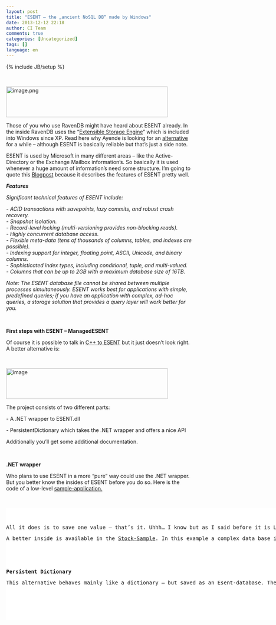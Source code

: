 ```yaml
---
layout: post
title: "ESENT – the „ancient NoSQL DB“ made by Windows"
date: 2013-12-12 22:18
author: CI Team
comments: true
categories: [Uncategorized]
tags: []
language: en
---
```

{% include JB/setup %}
<p>&nbsp; <p><img title="image.png" style="border-top: 0px; border-right: 0px; background-image: none; border-bottom: 0px; padding-top: 0px; padding-left: 0px; border-left: 0px; padding-right: 0px" border="0" alt="image.png" src="{{BASE_PATH}}/assets/wp-images-de/image1915.png" width="438" height="83"> <p>Those of you who use RavenDB might have heard about ESENT already. In the inside RavenDB uses the “<a href="http://en.wikipedia.org/wiki/Extensible_Storage_Engine">Extensible Storage Engine</a>” which is included into Windows since XP. Read here why Ayende is looking for an <a href="http://ayende.com/blog/162593/why-leveldb-all-of-a-sudden">alternative</a> for a while – although ESENT is basically reliable but that’s just a side note.  <p>ESENT is used by Microsoft in many different areas – like the Active-Directory or the Exchange Mailbox information’s. So basically it is used whenever a huge amount of information’s need some structure. I’m going to quote this <a href="http://www.jondavis.net/techblog/post/2010/08/30/Esent-The-Decade-Old-Database-Engine-That-Windows-(Almost)-Always-Had.aspx">Blogpost</a> because it describes the features of ESENT pretty well.  <p><em><b>Features</b></em> <p><em>Significant technical features of ESENT include:</em> <p><em>-</em><i> </i><em>ACID transactions with savepoints, lazy commits, and robust crash recovery.</em><i> </i><i><br><em>-</em> <em>Snapshot isolation.</em><br><em>-</em> <em>Record-level locking (multi-versioning provides non-blocking reads).</em><br><em>- Highly concurrent database access.</em><br><em>-</em> <em>Flexible meta-data (tens of thousands of columns, tables, and indexes are possible).</em><br><em>-</em> <em>Indexing support for integer, floating point, ASCII, Unicode, and binary columns.</em><br><em>-</em> <em>Sophisticated index types, including conditional, tuple, and multi-valued.</em><br><em>-</em> <em>Columns that can be up to 2GB with a maximum database size of 16TB.</em></i> <p><em>Note: The ESENT database file cannot be shared between multiple processes simultaneously. ESENT works best for applications with simple, predefined queries; if you have an application with complex, ad-hoc queries, a storage solution that provides a query layer will work better for you.</em> <p><b></b>&nbsp; <p><b>First steps with ESENT – ManagedESENT</b> <p>Of course it is possible to talk in <a href="http://stackoverflow.com/questions/5311252/setting-up-a-basic-esent-for-c-example">C++ to ESENT</a> but it just doesn’t look right. A better alternative is: <p>&nbsp; <p><img title="image" style="border-top: 0px; border-right: 0px; background-image: none; border-bottom: 0px; padding-top: 0px; padding-left: 0px; border-left: 0px; padding-right: 0px" border="0" alt="image" src="{{BASE_PATH}}/assets/wp-images-de/image1915.png" width="438" height="83"> <p>The project consists of two different parts: <p>- A .NET wrapper to ESENT.dll <p>- PersistentDictionary which takes the .NET wrapper and offers a nice API <p>Additionally you’ll get some additional documentation.  <p><b></b>&nbsp; <p><b>.NET wrapper</b> <p>Who plans to use ESENT in a more “pure” way could use the .NET wrapper. But you better know the insides of ESENT before you do so. Here is the code of a low-level <a href="http://managedesent.codeplex.com/wikipage?title=ManagedEsentSample&amp;referringTitle=ManagedEsentDocumentation">sample-application.</a> <p>&nbsp;</p> <div id="scid:9D7513F9-C04C-4721-824A-2B34F0212519:3f6b1158-fd42-4de2-9ed2-cd4659e45095" class="wlWriterEditableSmartContent" style="float: none; padding-bottom: 0px; padding-top: 0px; padding-left: 0px; margin: 0px; display: inline; padding-right: 0px"><pre style=" width: 932px; height: 303px;background-color:White;overflow: auto;"><div><!--

Code highlighting produced by Actipro CodeHighlighter (freeware)
http://www.CodeHighlighter.com/

--><span style="color: #000000;">
</span><span style="color: #0000FF;">namespace</span><span style="color: #000000;"> EsentSample
{
    </span><span style="color: #0000FF;">using</span><span style="color: #000000;"> System;
    </span><span style="color: #0000FF;">using</span><span style="color: #000000;"> System.Text;
    </span><span style="color: #0000FF;">using</span><span style="color: #000000;"> Microsoft.Isam.Esent.Interop;

    </span><span style="color: #0000FF;">public</span><span style="color: #000000;"> </span><span style="color: #0000FF;">class</span><span style="color: #000000;"> EsentSample
    {
        </span><span style="color: #808080;">///</span><span style="color: #008000;"> </span><span style="color: #808080;">&lt;summary&gt;</span><span style="color: #008000;">
        </span><span style="color: #808080;">///</span><span style="color: #008000;"> Main routine. Called when the program starts.
        </span><span style="color: #808080;">///</span><span style="color: #008000;"> </span><span style="color: #808080;">&lt;/summary&gt;</span><span style="color: #008000;">
        </span><span style="color: #808080;">///</span><span style="color: #008000;"> </span><span style="color: #808080;">&lt;param name=&quot;args&quot;&gt;</span><span style="color: #008000;">
        </span><span style="color: #808080;">///</span><span style="color: #008000;"> The arguments to the program.
        </span><span style="color: #808080;">///</span><span style="color: #008000;"> </span><span style="color: #808080;">&lt;/param&gt;</span><span style="color: #808080;">
</span><span style="color: #000000;">        </span><span style="color: #0000FF;">public</span><span style="color: #000000;"> </span><span style="color: #0000FF;">static</span><span style="color: #000000;"> </span><span style="color: #0000FF;">void</span><span style="color: #000000;"> Main(</span><span style="color: #0000FF;">string</span><span style="color: #000000;">[] args)
        {
            JET_INSTANCE instance;
            JET_SESID sesid;
            JET_DBID dbid;
            JET_TABLEID tableid;

            JET_COLUMNDEF columndef </span><span style="color: #000000;">=</span><span style="color: #000000;"> </span><span style="color: #0000FF;">new</span><span style="color: #000000;"> JET_COLUMNDEF();
            JET_COLUMNID columnid;

            </span><span style="color: #008000;">//</span><span style="color: #008000;"> Initialize ESENT. Setting JET_param.CircularLog to 1 means ESENT will automatically
            </span><span style="color: #008000;">//</span><span style="color: #008000;"> delete unneeded logfiles. JetInit will inspect the logfiles to see if the last
            </span><span style="color: #008000;">//</span><span style="color: #008000;"> shutdown was clean. If it wasn't (e.g. the application crashed) recovery will be
            </span><span style="color: #008000;">//</span><span style="color: #008000;"> run automatically bringing the database to a consistent state.</span><span style="color: #008000;">
</span><span style="color: #000000;">            Api.JetCreateInstance(</span><span style="color: #0000FF;">out</span><span style="color: #000000;"> instance, </span><span style="color: #800000;">&quot;</span><span style="color: #800000;">instance</span><span style="color: #800000;">&quot;</span><span style="color: #000000;">);
            Api.JetSetSystemParameter(instance, JET_SESID.Nil, JET_param.CircularLog, </span><span style="color: #800080;">1</span><span style="color: #000000;">, </span><span style="color: #0000FF;">null</span><span style="color: #000000;">);
            Api.JetInit(</span><span style="color: #0000FF;">ref</span><span style="color: #000000;"> instance);
            Api.JetBeginSession(instance, </span><span style="color: #0000FF;">out</span><span style="color: #000000;"> sesid, </span><span style="color: #0000FF;">null</span><span style="color: #000000;">, </span><span style="color: #0000FF;">null</span><span style="color: #000000;">);

            </span><span style="color: #008000;">//</span><span style="color: #008000;"> Create the database. To open an existing database use the JetAttachDatabase and
            </span><span style="color: #008000;">//</span><span style="color: #008000;"> JetOpenDatabase APIs.</span><span style="color: #008000;">
</span><span style="color: #000000;">            Api.JetCreateDatabase(sesid, </span><span style="color: #800000;">&quot;</span><span style="color: #800000;">edbtest.db</span><span style="color: #800000;">&quot;</span><span style="color: #000000;">, </span><span style="color: #0000FF;">null</span><span style="color: #000000;">, </span><span style="color: #0000FF;">out</span><span style="color: #000000;"> dbid, CreateDatabaseGrbit.OverwriteExisting); 

            </span><span style="color: #008000;">//</span><span style="color: #008000;"> Create the table. Meta-data operations are transacted and can be performed concurrently.
            </span><span style="color: #008000;">//</span><span style="color: #008000;"> For example, one session can add a column to a table while another session is reading
            </span><span style="color: #008000;">//</span><span style="color: #008000;"> or updating records in the same table.
            </span><span style="color: #008000;">//</span><span style="color: #008000;"> This table has no indexes defined, so it will use the default sequential index. Indexes
            </span><span style="color: #008000;">//</span><span style="color: #008000;"> can be defined with the JetCreateIndex API.</span><span style="color: #008000;">
</span><span style="color: #000000;">            Api.JetBeginTransaction(sesid);
            Api.JetCreateTable(sesid, dbid, </span><span style="color: #800000;">&quot;</span><span style="color: #800000;">table</span><span style="color: #800000;">&quot;</span><span style="color: #000000;">, </span><span style="color: #800080;">0</span><span style="color: #000000;">, </span><span style="color: #800080;">100</span><span style="color: #000000;">, </span><span style="color: #0000FF;">out</span><span style="color: #000000;"> tableid);
            columndef.coltyp </span><span style="color: #000000;">=</span><span style="color: #000000;"> JET_coltyp.LongText;
            columndef.cp </span><span style="color: #000000;">=</span><span style="color: #000000;"> JET_CP.ASCII;
            Api.JetAddColumn(sesid, tableid, </span><span style="color: #800000;">&quot;</span><span style="color: #800000;">column1</span><span style="color: #800000;">&quot;</span><span style="color: #000000;">, columndef, </span><span style="color: #0000FF;">null</span><span style="color: #000000;">, </span><span style="color: #800080;">0</span><span style="color: #000000;">, </span><span style="color: #0000FF;">out</span><span style="color: #000000;"> columnid);
            Api.JetCommitTransaction(sesid, CommitTransactionGrbit.LazyFlush);

            </span><span style="color: #008000;">//</span><span style="color: #008000;"> Insert a record. This table only has one column but a table can have slightly over 64,000
            </span><span style="color: #008000;">//</span><span style="color: #008000;"> columns defined. Unless a column is declared as fixed or variable it won't take any space
            </span><span style="color: #008000;">//</span><span style="color: #008000;"> in the record unless set. An individual record can have several hundred columns set at one
            </span><span style="color: #008000;">//</span><span style="color: #008000;"> time, the exact number depends on the database page size and the contents of the columns.</span><span style="color: #008000;">
</span><span style="color: #000000;">            Api.JetBeginTransaction(sesid);
            Api.JetPrepareUpdate(sesid, tableid, JET_prep.Insert);
            </span><span style="color: #0000FF;">string</span><span style="color: #000000;"> message </span><span style="color: #000000;">=</span><span style="color: #000000;"> </span><span style="color: #800000;">&quot;</span><span style="color: #800000;">Hello world</span><span style="color: #800000;">&quot;</span><span style="color: #000000;">;
            Api.SetColumn(sesid, tableid, columnid, message, Encoding.ASCII);
            Api.JetUpdate(sesid, tableid);
            Api.JetCommitTransaction(sesid, CommitTransactionGrbit.None);    </span><span style="color: #008000;">//</span><span style="color: #008000;"> Use JetRollback() to abort the transaction

            </span><span style="color: #008000;">//</span><span style="color: #008000;"> Retrieve a column from the record. Here we move to the first record with JetMove. By using
            </span><span style="color: #008000;">//</span><span style="color: #008000;"> JetMoveNext it is possible to iterate through all records in a table. Use JetMakeKey and
            </span><span style="color: #008000;">//</span><span style="color: #008000;"> JetSeek to move to a particular record.</span><span style="color: #008000;">
</span><span style="color: #000000;">            Api.JetMove(sesid, tableid, JET_Move.First, MoveGrbit.None);
            </span><span style="color: #0000FF;">string</span><span style="color: #000000;"> buffer </span><span style="color: #000000;">=</span><span style="color: #000000;"> Api.RetrieveColumnAsString(sesid, tableid, columnid, Encoding.ASCII);
            Console.WriteLine(</span><span style="color: #800000;">&quot;</span><span style="color: #800000;">{0}</span><span style="color: #800000;">&quot;</span><span style="color: #000000;">, buffer);

            </span><span style="color: #008000;">//</span><span style="color: #008000;"> Terminate ESENT. This performs a clean shutdown.</span><span style="color: #008000;">
</span><span style="color: #000000;">            Api.JetCloseTable(sesid, tableid);
            Api.JetEndSession(sesid, EndSessionGrbit.None);
            Api.JetTerm(instance);
        }
    }
}</span></div></pre><!-- Code inserted with Steve Dunn's Windows Live Writer Code Formatter Plugin.  http://dunnhq.com --></div>
<p>All it does is to save one value – that’s it. Uhhh… I know but as I said before it is Low-Level ;-) 
<p>A better inside is available in the <a href="http://managedesent.codeplex.com/SourceControl/latest#EsentInteropSamples/StockSample/StockSample.cs">Stock-Sample</a>. In this example a complex data base is created by using the ManagedEsent API and it saves stock information’s. But there is still an easier way:
<p><b></b>
<p><b></b>&nbsp; <p><b>Persistent Dictionary</b>
<p>This alternative behaves mainly like a dictionary – but saved as an Esent-database. There are some more details in the <a href="http://managedesent.codeplex.com/wikipage?title=PersistentDictionaryDocumentation">documentation</a>.
<p>&nbsp;</p>
<div id="scid:9D7513F9-C04C-4721-824A-2B34F0212519:447b482b-a80b-47a6-b4bf-465d3aac6ea1" class="wlWriterEditableSmartContent" style="float: none; padding-bottom: 0px; padding-top: 0px; padding-left: 0px; margin: 0px; display: inline; padding-right: 0px"><pre style=" width: 932px; height: 303px;background-color:White;overflow: auto;"><div><!--

Code highlighting produced by Actipro CodeHighlighter (freeware)
http://www.CodeHighlighter.com/

--><span style="color: #0000FF;">public</span><span style="color: #000000;"> </span><span style="color: #0000FF;">static</span><span style="color: #000000;"> </span><span style="color: #0000FF;">void</span><span style="color: #000000;"> Main(</span><span style="color: #0000FF;">string</span><span style="color: #000000;">[] args)
        {
            var dictionary </span><span style="color: #000000;">=</span><span style="color: #000000;"> </span><span style="color: #0000FF;">new</span><span style="color: #000000;"> PersistentDictionary</span><span style="color: #000000;">&lt;</span><span style="color: #0000FF;">string</span><span style="color: #000000;">, </span><span style="color: #0000FF;">string</span><span style="color: #000000;">&gt;</span><span style="color: #000000;">(</span><span style="color: #800000;">&quot;</span><span style="color: #800000;">Names</span><span style="color: #800000;">&quot;</span><span style="color: #000000;">);

            Console.WriteLine(</span><span style="color: #800000;">&quot;</span><span style="color: #800000;">What is your first name?</span><span style="color: #800000;">&quot;</span><span style="color: #000000;">);
            </span><span style="color: #0000FF;">string</span><span style="color: #000000;"> firstName </span><span style="color: #000000;">=</span><span style="color: #000000;"> Console.ReadLine();
            </span><span style="color: #0000FF;">if</span><span style="color: #000000;"> (dictionary.ContainsKey(firstName))
            {
                Console.WriteLine(</span><span style="color: #800000;">&quot;</span><span style="color: #800000;">Welcome back {0} {1}</span><span style="color: #800000;">&quot;</span><span style="color: #000000;">,
                    firstName,
                    dictionary[firstName]);
            }
            </span><span style="color: #0000FF;">else</span><span style="color: #000000;">
            {
                Console.WriteLine(
                    </span><span style="color: #800000;">&quot;</span><span style="color: #800000;">I don't know you, {0}. What is your last name?</span><span style="color: #800000;">&quot;</span><span style="color: #000000;">,
                    firstName);
                dictionary[firstName] </span><span style="color: #000000;">=</span><span style="color: #000000;"> Console.ReadLine();
            }
        }</span></div></pre><!-- Code inserted with Steve Dunn's Windows Live Writer Code Formatter Plugin.  http://dunnhq.com --></div>
<p>The code is quite simple and in the background a folder named “Names” is created. That’s where the Esent database is situated:
<p><img title="image" style="border-top: 0px; border-right: 0px; background-image: none; border-bottom: 0px; padding-top: 0px; padding-left: 0px; border-left: 0px; padding-right: 0px" border="0" alt="image" src="{{BASE_PATH}}/assets/wp-images-de/image_thumb1056.png" width="488" height="168">
<p>Unfortunately I don’t know if it’s possible to readout the information with a tool (without code).
<p><b></b>&nbsp; <p><b>About the Performance</b>
<p>It takes a while to enter 1.000.000 entries into a database with using a PersistentDictionary and it takes even longer with using GUIDs instead of Integer. Maybe it takes some time to get expressive numbers. The team published some performance information <a href="http://managedesent.codeplex.com/wikipage?title=SystemStats">here</a> and <a href="http://managedesent.codeplex.com/wikipage?title=PersistentDictionaryDocumentation">here</a>.
<p><b></b>&nbsp; <p><b>LINQ support!</b>
<p>There is a LINQ support for the PersistentDictionary since <a href="http://blogs.msdn.com/b/laurionb/archive/2011/02/15/managedesent-1-6-released-linq-support-for-persistentdictionary.aspx">Version 1.6</a>.



<p><b></b>&nbsp; <p><b>Windows Store Apps</b>
<p>Since Esent is a part of Windows and some sections might use the API it is possible to use Esent with Windows Store Apps. It should work since <a href="https://managedesent.codeplex.com/SourceControl/list/changesets">version 1.8</a> but it seems like the PersistentDictionary is not supported actually. Read more about it <a href="http://lunarfrog.com/blog/2012/09/23/extensible-storage-engine/">here</a>.
<p><b></b>&nbsp; <p><b>More links about ManagedEsent</b>
<p>- <a href="https://managedesent.codeplex.com/discussions/454692">Performance of Persistent Dictionary (CodePlex Discussion)</a>
<p>- <a href="https://github.com/ayende/managed-esent">Ayendes Fork</a>
<p>- <a href="http://blogs.msdn.com/b/laurionb/">Blog by a Microsoft employee about Esent and the ManagedEsent API</a> 
<p><b></b>
<p><b></b>&nbsp; <p><b>Esent Serialization</b>
<p>Beside the “PersistentDictionary” there is another project using the ManagedEsent:
<p>&nbsp; <p><img title="image" style="border-top: 0px; border-right: 0px; background-image: none; border-bottom: 0px; padding-top: 0px; padding-left: 0px; border-left: 0px; padding-right: 0px" border="0" alt="image" src="{{BASE_PATH}}/assets/wp-images-de/image1917.png" width="504" height="113"></p>
<p>&nbsp;</p>
<p>Basically the project helps to integrate data structures easily in Esent. Have a look on it in <a href="http://esentserialize.codeplex.com/SourceControl/latest#DemoApp/Program.cs">this demo</a>. </p>
<p><b></b>&nbsp; <p><b>Result</b>
<p>Esent has a nasty API but is still used even in Windows 8. With the help of tools like ManagedEsent API, PersistentDictionary and Esent Serialization the first steps are quite easy. If they are the tools of choice depends mainly on the purpose – since there are numerous alternatives. But the fact that RavenDB is partly build on Esent is a proof that it is at least worth a shot. 
<p>P.S.: Since the code in this blogpost is mainly from <a href="http://managedesent.codeplex.com/">official sources</a> I won’t upload anything on GitHub. The necessary ManagedEsent.dll is available on <a href="http://www.nuget.org/packages/ManagedEsent/">NuGet.</a>
<p><b></b>&nbsp; <p><b>Question: Anyone some experience with Esent to share?</b>
